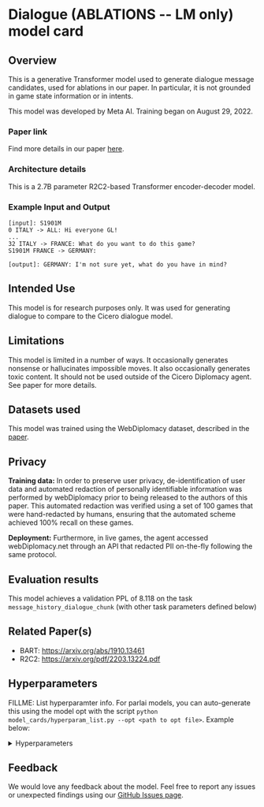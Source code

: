 # Dialogue (ABLATIONS -- LM only) model card


## Overview

This is a generative Transformer model used to generate dialogue message candidates, used for ablations in our paper. In particular, it is not grounded in game state information or in intents.

This model was developed by Meta AI. Training began on August 29, 2022.


### Paper link

Find more details in our paper [here](https://www.science.org/doi/10.1126/science.ade9097).


### Architecture details

This is a 2.7B parameter R2C2-based Transformer encoder-decoder model.


### Example Input and Output

```
[input]: S1901M
0 ITALY -> ALL: Hi everyone GL!
...
32 ITALY -> FRANCE: What do you want to do this game?
S1901M FRANCE -> GERMANY:

[output]: GERMANY: I'm not sure yet, what do you have in mind?
```

## Intended Use

This model is for research purposes only. It was used for generating dialogue to compare to the Cicero dialogue model.

## Limitations

This model is limited in a number of ways. It occasionally generates nonsense or hallucinates impossible moves. It also occasionally generates toxic content. It should not be used outside of the Cicero Diplomacy agent. See paper for more details.


## Datasets used

This model was trained using the WebDiplomacy dataset, described in the [paper](https://www.science.org/doi/10.1126/science.ade9097).


## Privacy

**Training data:** In order to preserve user privacy, de-identification of user data and automated redaction of personally identifiable information was performed by webDiplomacy prior to being released to the authors of this paper. This automated redaction was verified using a set of 100 games that were hand-redacted by humans, ensuring that the automated scheme achieved 100% recall on these games.

**Deployment:** Furthermore, in live games, the agent accessed webDiplomacy.net through an API that redacted PII on-the-fly following the same protocol.


## Evaluation results

This model achieves a validation PPL of 8.118 on the task `message_history_dialogue_chunk` (with other task parameters defined below)

## Related Paper(s)

- BART: https://arxiv.org/abs/1910.13461
- R2C2: https://arxiv.org/pdf/2203.13224.pdf

## Hyperparameters

FILLME: List hyperparamter info. For parlai models, you can auto-generate this using the model opt with the script `python model_cards/hyperparam_list.py --opt <path to opt file>`. Example below:

<details>
<summary> Hyperparameters </summary>

 - `task`: `message_history_dialogue_chunk`
 - `datatype`: `train`
 - `hide_labels`: `False`
 - `multitask_weights`: `[1]`
 - `batchsize`: `2`
 - `dynamic_batching`: `None`
 - `model`: `bart`
 - `dict_class`: `parlai.core.dict:DictionaryAgent`
 - `evaltask`: `None`
 - `final_extra_opt`: ``
 - `eval_batchsize`: `None`
 - `eval_dynamic_batching`: `None`
 - `num_workers`: `8`
 - `display_examples`: `False`
 - `num_epochs`: `-1`
 - `max_train_time`: `-1`
 - `max_train_steps`: `100000`
 - `log_every_n_steps`: `100`
 - `validation_every_n_secs`: `-1`
 - `validation_every_n_steps`: `1000`
 - `save_every_n_secs`: `-1`
 - `save_after_valid`: `True`
 - `validation_every_n_epochs`: `-1`
 - `validation_max_exs`: `-1`
 - `short_final_eval`: `False`
 - `validation_patience`: `100`
 - `validation_metric`: `ppl`
 - `validation_metric_mode`: `min`
 - `validation_cutoff`: `1.0`
 - `validation_share_agent`: `False`
 - `metrics`: `default`
 - `aggregate_micro`: `False`
 - `dict_maxexs`: `-1`
 - `dict_include_valid`: `False`
 - `dict_include_test`: `False`
 - `log_every_n_secs`: `-1`
 - `distributed_world_size`: `256`
 - `ddp_backend`: `zero2`
 - `image_size`: `256`
 - `image_cropsize`: `224`
 - `dialogue_single_turn`: `True`
 - `include_silence_messages`: `False`
 - `calculate_year_metrics`: `False`
 - `calculate_ppl_by_rating_metrics`: `False`
 - `include_sleep_messages`: `False`
 - `output_draw_messages`: `False`
 - `add_sleep_times`: `False`
 - `add_recipient_to_prompt`: `True`
 - `include_style`: `False`
 - `mark_bad_messages`: `None`
 - `filter_bad_messages`: `None`
 - `edit_bad_messages`: `None`
 - `filter_bad_messages_about_draws`: `False`
 - `min_speaker_rating`: `None`
 - `max_game_redacted_words_percent`: `None`
 - `response_view_dialogue_model`: `False`
 - `extend_order_history_since_last_n_movement_phase`: `1`
 - `extend_state_history_since_last_n_movement_phase`: `0`
 - `pseudo_order_generation`: `False`
 - `pseudo_order_generation_future_message`: `True`
 - `pseudo_order_generation_injected_sentence`: `None`
 - `pseudo_order_generation_inject_all`: `True`
 - `pseudo_order_generation_partner_view`: `False`
 - `pseudo_order_generation_current_phase_prefix`: `False`
 - `two_party_dialogue`: `False`
 - `no_speaker_dialogue_history`: `False`
 - `remove_n_latest_messages_from_dialogue_history`: `None`
 - `all_power_pseudo_orders`: `True`
 - `single_view_pseudo_orders`: `False`
 - `rollout_pseudo_orders`: `False`
 - `rollout_except_movement`: `True`
 - `rollout_phasemajor`: `False`
 - `rollout_actual_orders`: `False`
 - `n_chunks`: `-1`
 - `counting_examples`: `False`
 - `include_task_token`: `False`
 - `message_history_truncation`: `2048`
 - `task_version`: `3`
 - `include_game_info`: `False`
 - `include_player_ratings`: `False`
 - `include_draw_info`: `False`
 - `include_draw_state`: `False`
 - `hide_empty_draw_state`: `False`
 - `include_centers_state`: `False`
 - `include_builds_state`: `False`
 - `player_rating_max`: `5`
 - `player_rating_percentiles`: `games_played`
 - `set_player_rating`: `-1`
 - `include_player_chattiness`: `False`
 - `set_player_chattiness`: `-1`
 - `only_phase`: `None`
 - `only_game_id`: `None`
 - `only_chunk`: `-1`
 - `skip_input_validation`: `True`
 - `input_validation_check_pct`: `0.1`
 - `lie_detector_annotations_dir`: `None`
 - `lie_detector_filter_above_stdev`: `None`
 - `counterfactual_game_cache`: `0`
 - `chunk_size`: `80`
 - `embedding_size`: `2048`
 - `n_layers`: `22`
 - `ffn_size`: `8192`
 - `dropout`: `0.1`
 - `attention_dropout`: `0.0`
 - `relu_dropout`: `0.0`
 - `n_heads`: `32`
 - `learn_positional_embeddings`: `True`
 - `embeddings_scale`: `True`
 - `n_positions`: `2048`
 - `n_segments`: `0`
 - `variant`: `prelayernorm`
 - `activation`: `gelu`
 - `output_scaling`: `1.0`
 - `share_word_embeddings`: `True`
 - `n_encoder_layers`: `22`
 - `n_decoder_layers`: `22`
 - `model_parallel`: `False`
 - `checkpoint_activations`: `True`
 - `beam_size`: `1`
 - `beam_min_length`: `1`
 - `beam_context_block_ngram`: `-1`
 - `beam_block_ngram`: `-1`
 - `beam_block_full_context`: `True`
 - `beam_length_penalty`: `0.65`
 - `skip_generation`: `True`
 - `inference`: `greedy`
 - `topk`: `10`
 - `topp`: `0.9`
 - `beam_delay`: `30`
 - `beam_block_list_filename`: `None`
 - `temperature`: `1.0`
 - `compute_tokenized_bleu`: `False`
 - `embedding_type`: `random`
 - `embedding_projection`: `random`
 - `fp16`: `True`
 - `fp16_impl`: `safe`
 - `force_fp16_tokens`: `True`
 - `optimizer`: `adam`
 - `learningrate`: `0.0001`
 - `gradient_clip`: `0.1`
 - `adam_eps`: `1e-08`
 - `adafactor_eps`: `[1e-30, 0.001]`
 - `momentum`: `0`
 - `nesterov`: `True`
 - `nus`: `[0.7]`
 - `betas`: `[0.9, 0.999]`
 - `weight_decay`: `None`
 - `rank_candidates`: `False`
 - `truncate`: `-1`
 - `text_truncate`: `2048`
 - `label_truncate`: `512`
 - `history_reversed`: `False`
 - `history_size`: `-1`
 - `person_tokens`: `False`
 - `split_lines`: `False`
 - `use_reply`: `label`
 - `add_p1_after_newln`: `False`
 - `history_add_global_end_token`: `None`
 - `special_tok_lst`: `[REDACTED],NON-ANON,HASDRAWS,Austria,England,Germany,AUSTRIA,ENGLAND,GERMANY,ALL-UNK,PRIVATE,NODRAWS,France,Russia,Turkey,FRANCE,RUSSIA,TURKEY,SPA/NC,STP/SC,BUL/SC,STP/NC,BUL/EC,SPA/SC,PUBLIC,Italy,ITALY,ANON,PPSC,VEN,ALB,KIE,BAR,NWG,TUS,EDI,GRE,PRU,BUD,HEL,IRI,SKA,GAL,TYS,RUM,NAP,SMY,LON,ADR,BOH,EAS,BEL,ANK,MAR,APU,TUN,PIE,SPA,HOL,SIL,MUN,YOR,LYO,ION,TYR,CON,WES,ENG,NAF,UKR,AEG,SER,ROM,WAR,BUR,VIA,VIE,LVP,GAS,BAL,BUL,BLA,TRI,ARM,SWE,RUH,NTH,NWY,BOT,DEN,NAO,WAL,BER,PIC,MOS,STP,BRE,PAR,SEV,MAO,SYR,FIN,LVN,CLY,POR,BAD,SOS,WTA,->`
 - `gpu`: `0`
 - `no_cuda`: `False`
 - `dict_initpath`: `None`
 - `dict_language`: `english`
 - `dict_max_ngram_size`: `-1`
 - `dict_minfreq`: `0`
 - `dict_maxtokens`: `-1`
 - `dict_nulltoken`: `__null__`
 - `dict_starttoken`: `__start__`
 - `dict_endtoken`: `__end__`
 - `dict_unktoken`: `__unk__`
 - `dict_tokenizer`: `gpt2`
 - `dict_lower`: `False`
 - `bpe_debug`: `False`
 - `dict_textfields`: `text,labels`
 - `bpe_vocab`: `None`
 - `bpe_merge`: `None`
 - `bpe_add_prefix_space`: `None`
 - `bpe_dropout`: `None`
 - `lr_scheduler`: `linear`
 - `lr_scheduler_patience`: `3`
 - `lr_scheduler_decay`: `0.5`
 - `invsqrt_lr_decay_gamma`: `-1`
 - `warmup_updates`: `8000`
 - `warmup_rate`: `0.0001`
 - `update_freq`: `1`
 - `starttime`: `Aug30_02-33`
 - `rank`: `0`
</details>


## Feedback

We would love any feedback about the model. Feel free to report any issues or unexpected findings using our [GitHub Issues page](https://github.com/facebookresearch/diplomacy_cicero/issues).
